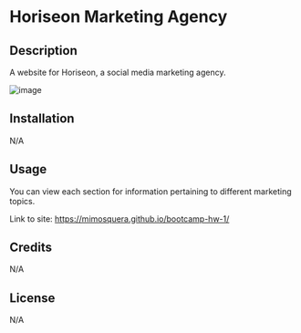 # Horiseon Marketing Agency

## Description

A website for Horiseon, a social media  marketing agency.

![image](https://github.com/user-attachments/assets/380e538b-479f-4d15-b650-b008d378c95b)



## Installation

N/A

## Usage

You can view each section for information pertaining to different marketing topics.

Link to site: https://mimosquera.github.io/bootcamp-hw-1/

## Credits

N/A

## License

N/A
